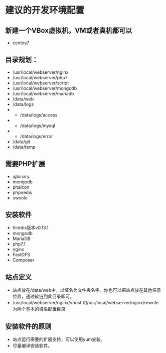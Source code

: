 # 建议的开发环境配置

## 新建一个VBox虚拟机，VM或者真机都可以
- centos7
## 目录规划：
- /usr/local/webserver/nginx
- /usr/local/webserver/php7
- /usr/local/webserver/script
- /usr/local/webserver/mongodb
- /usr/local/webserver/mariadb
- /data/web
- /data/logs
- - /data/logs/access
 - - /data/logs/mysql
 - - /data/logs/error
-  /data/git
-  /data/temp
## 需要PHP扩展
- igbinary
- mongodb
- phalcon 
- phpiredis
- swoole
## 安装软件
-  hiredis版本v0.13.1
-  mongodb
-  MariaDB
-  php7.1
- nginx
- FastDFS
- Composer
## 站点定义
- 站点放在/data/web中，以域名为文件夹名字。你也可以把站点放在其他任意位置，通过软链到此目录即可。
- /usr/local/webserver/nginx/vhost  和/usr/local/webserver/nginx/rewrite 为两个基本的域名配置目录
## 安装软件的原则
- 站点运行需要的扩展支持，可以使用yum安装。
- 尽量编译安装软件。